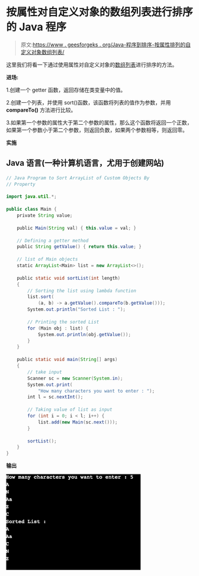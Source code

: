# 按属性对自定义对象的数组列表进行排序的 Java 程序

> 原文:[https://www . geesforgeks . org/Java-程序到排序-按属性排列的自定义对象数组列表/](https://www.geeksforgeeks.org/java-program-to-sort-arraylist-of-custom-objects-by-property/)

这里我们将看一下通过使用属性对自定义对象的[数组列表](https://www.geeksforgeeks.org/arraylist-in-java/)进行排序的方法。

**进场:**

1.创建一个 getter 函数，返回存储在类变量中的值。

2.创建一个列表，并使用 sort()函数，该函数将列表的值作为参数，并用 **compareTo()** 方法进行比较。

3.如果第一个参数的属性大于第二个参数的属性，那么这个函数将返回一个正数，如果第一个参数小于第二个参数，则返回负数，如果两个参数相等，则返回零。

**实施**

## Java 语言(一种计算机语言，尤用于创建网站)

```java
// Java Program to Sort ArrayList of Custom Objects By
// Property

import java.util.*;

public class Main {
    private String value;

    public Main(String val) { this.value = val; }

    // Defining a getter method
    public String getValue() { return this.value; }

    // list of Main objects
    static ArrayList<Main> list = new ArrayList<>();

    public static void sortList(int length)
    {
        // Sorting the list using lambda function
        list.sort(
            (a, b) -> a.getValue().compareTo(b.getValue()));
        System.out.println("Sorted List : ");

        // Printing the sorted List
        for (Main obj : list) {
            System.out.println(obj.getValue());
        }
    }

    public static void main(String[] args)
    {
        // take input
        Scanner sc = new Scanner(System.in);
        System.out.print(
            "How many characters you want to enter : ");
        int l = sc.nextInt();

        // Taking value of list as input
        for (int i = 0; i < l; i++) {
            list.add(new Main(sc.next()));
        }

        sortList();
    }
}
```

**输出**

![Output of the program](img/5794321a89eaea37d729faa78409835e.png)